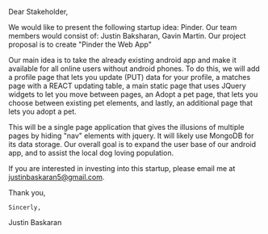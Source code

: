 

Dear Stakeholder,

We would like to present the following startup idea: Pinder. Our team members would consist of: Justin Baksharan, Gavin Martin. Our project proposal is to create "Pinder the Web App"

Our main idea is to take the already existing android app and make it available for all online users without android phones. To do this, we will add a profile page that lets you update (PUT) data for your profile, a matches page with a REACT updating table, a main static page that uses JQuery widgets to let you move between pages, an Adopt a pet page, that lets you choose between existing pet elements, and lastly, an additional page that lets you adopt a pet.

This will be a single page application that gives the illusions of multiple pages by hiding "nav" elements with jquery. It will likely use MongoDB for its data storage. Our overall goal is to expand the user base of our android app, and to assist the local dog loving population.

If you are interested in investing into this startup, please email me at justinbaskaran5@gmail.com.

Thank you,

    Sincerly,

Justin Baskaran
